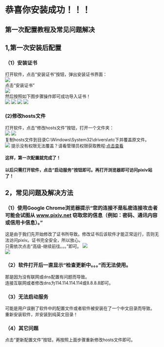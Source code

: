 # 恭喜你安装成功！！！
## 第一次配置教程及常见问题解决
## 1,第一次安装后配置
### （1）安装证书
打开软件，点击“安装证书”按钮，弹出安装证书界面：<br>
![](https://i.imgur.com/Ph4GUsk.png)<br>
点击“安装证书”<br>
![](https://i.imgur.com/soK42Pz.png)<br>
然后按照如下图步骤操作即可成功导入证书！<br>
![](https://i.imgur.com/8vI6MLH.png)
![](https://i.imgur.com/J7UkAGd.png)
![](https://i.imgur.com/Kdywo0n.png)
![](https://i.imgur.com/u0z8Cgq.png)<br>
### (2)修改hosts文件
打开软件，点击“修改hosts文件”按钮，打开一个文件夹：<br>
![](https://i.imgur.com/ptBuB9H.png)
![](https://i.imgur.com/nyFZpE1.png)<br>
复制hosts文件到目录C:\Windows\System32\drivers\etc下并覆盖原文件。<br>
![](https://i.imgur.com/xryizCv.png)
提示没有权限无法覆盖？请看管理员权限获取教程:[点击查看](https://blog.csdn.net/yanhanhui1/article/details/82746357)<br>
#### 这样，第一次配置就完成了！
#### 以后只需打开软件，点击“启动服务”按钮即可。再打开浏览器即可访问pixiv站了！

## 2，常见问题及解决方法
### （1）使用Google Chrome浏览器提示“您的连接不是私密连接攻击者可能会试图从 www.pixiv.net 窃取您的信息（例如：密码、通讯内容或信用卡信息）。”
这是由于我们先开始修改了证书所导致。修改证书后该软件才能正常运行，否则无法访问pixiv。证书完全安全，所以放心。<br>
只需依次点击“高级-继续前往。。。”即可。
![](https://i.imgur.com/8FSx2An.png)<br>
![](https://i.imgur.com/W0mjn6P.png)
### （2）软件打开后一直显示“检查更新中。。。”而无法使用。
那是因为没有联网或dns配置有问题而导致。<br>
连接互联网或者修改dns为114.114.114.114或8.8.8.8即可。
### （3）无法启动服务
可能是用户误删了软件中的配置文件或者软件被安装在了一个中文目录而导致。<br>
重新安装软件，并安装到纯英文目录！
### （4）其它问题
点击“更新配置文件”按钮，再按照上面步骤重新修改hosts文件即可。